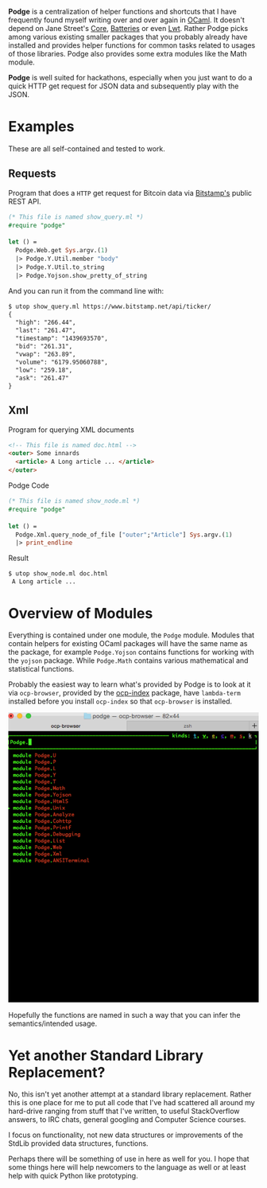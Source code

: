 **Podge** is a centralization of helper functions and shortcuts that I
have frequently found myself writing over and over again in [OCaml](http://www.ocaml.org). It
doesn't depend on Jane Street's [Core](https://github.com/janestreet/core), [Batteries](https://github.com/ocaml-batteries-team/batteries-included) or even [Lwt](http://ocsigen.org/lwt/). Rather
Podge picks among various existing smaller packages that you probably
already have installed and provides helper functions for common tasks
related to usages of those libraries. Podge also provides some extra
modules like the Math module.

**Podge** is well suited for hackathons, especially when you just want
to do a quick HTTP get request for JSON data and subsequently play
with the JSON.

# Examples

These are all self-contained and tested to work.

## Requests

Program that does a `HTTP` get request for Bitcoin data via [Bitstamp's](https://www.bitstamp.net/api/)
public REST API.

```ocaml
(* This file is named show_query.ml *)
#require "podge"

let () =
  Podge.Web.get Sys.argv.(1)
  |> Podge.Y.Util.member "body"
  |> Podge.Y.Util.to_string
  |> Podge.Yojson.show_pretty_of_string
```

And you can run it from the command line with: 

```shell
$ utop show_query.ml https://www.bitstamp.net/api/ticker/
{
  "high": "266.44",
  "last": "261.47",
  "timestamp": "1439693570",
  "bid": "261.31",
  "vwap": "263.89",
  "volume": "6179.95060788",
  "low": "259.18",
  "ask": "261.47"
}
```

## Xml

Program for querying XML documents

```html
<!-- This file is named doc.html -->
<outer> Some innards
  <article> A Long article ... </article>
</outer>
```

Podge Code

```ocaml
(* This file is named show_node.ml *)
#require "podge"

let () = 
  Podge.Xml.query_node_of_file ["outer";"Article"] Sys.argv.(1)
  |> print_endline
```

Result

```shell
$ utop show_node.ml doc.html
 A Long article ...
```

# Overview of Modules

Everything is contained under one module, the `Podge` module. Modules
that contain helpers for existing OCaml packages will have the same
name as the package, for example `Podge.Yojson` contains functions for
working with the `yojson` package. While `Podge.Math` contains various
mathematical and statistical functions.

Probably the easiest way to learn what's provided by Podge is to look
at it via `ocp-browser`, provided by the [ocp-index](https://github.com/OCamlPro/ocp-index) package, have
`lambda-term` installed before you install `ocp-index` so that
`ocp-browser` is installed.

![img](./podge_listing.gif)

Hopefully the functions are named in such a way that you can infer the
semantics/intended usage.

# Yet another Standard Library Replacement?

No, this isn't yet another attempt at a standard library
replacement. Rather this is one place for me to put all code that I've
had scattered all around my hard-drive ranging from stuff that I've
written, to useful StackOverflow answers, to IRC chats, general
googling and Computer Science courses.

I focus on functionality, not new data structures or improvements of the
StdLib provided data structures, functions.

Perhaps there will be something of use in here as well for you. I
hope that some things here will help newcomers to the language as
well or at least help with quick Python like prototyping.
